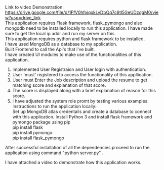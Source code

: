 Link to video Demonstration: https://drive.google.com/file/d/1FfV0hfojqxkLyDbQq7c9tI5GeUDzdgM0/view?usp=drive_link \
This application requires Flask framework, flask_pymongo and also mongodb need to be installed locally to run this application.
I have made sure to get the local ip addr and run my server on this. \
This application requires python and flask framework to be installed. \
I have used MongoDB as a database to my application. \
Built Frontend to call the Api's that i've built.\
I have created UI modules to make use of the functionalities of this application.
1) Implemented User Registraion and User login with authentication. 
2) User 'must' registered to access the functionality of this appllication.
3) User must Enter the Job description and upload the resume to get matching score and explanation of that score.
4) The score is displayed along with a brief explanation of reason for this score.
5) I have adjusted the system role promt by testing various examples.
Instructions to run  the application locally: \
Set up MongoDB atlas credentails and create a database to connect with this application.
Install Python 3 and install flask framework and pymongo package using pip \
pip install flask \
pip install pymongo \
pip install flask_pymongo 

After successful installation of all the dependencies proceed to run the application using command "python server.py" .

I have attached a video to demonstrate how this application works.
